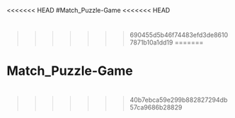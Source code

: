 <<<<<<< HEAD
#Match_Puzzle-Game
<<<<<<< HEAD
#
>>>>>>> 690455d5b46f74483efd3de86107871b10a1dd19
=======
# Match_Puzzle-Game
# 
>>>>>>> 40b7ebca59e299b882827294db57ca9686b28829
